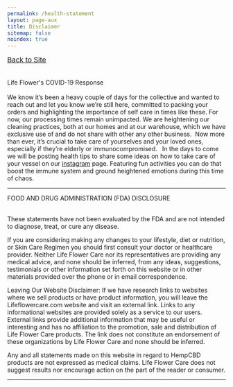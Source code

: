 ```yaml
---
permalink: /health-statement
layout: page-aux
title: Disclaimer
sitemap: false
noindex: true
---
```



<div class="disclaimer__body">

<a href="../" style="font-size:16px;">Back to Site</a>
<br><br><br>
Life Flower's COVID-19 Response
<br><br>
We know it’s been a heavy couple of days for the collective and wanted to reach out and let you know we’re still here, committed to packing your orders and highlighting the importance of self care in times like these. For now, our processing times remain unimpacted. We are heightening our cleaning practices, both at our homes and at our warehouse, which we have exclusive use of and do not share with other any other business. 
⁣
Now more than ever, it’s crucial to take care of yourselves and your loved ones, especially if they’re elderly or immunocompromised. ⁣
⁣
In the days to come we will be posting health tips to share some ideas on how to take care of your vessel on our <a href="https://instagram.com/lifeflowercare/">instagram</a> page. Featuring fun activities you can do that boost the immune system and ground heightened emotions during this time of chaos. 


</div>

---

<div class="disclaimer__body">

FOOD AND DRUG ADMINISTRATION (FDA) DISCLOSURE
<br><br>

These statements have not been evaluated by the FDA and are not intended to diagnose, treat, or cure any disease.

If you are considering making any changes to your lifestyle, diet or nutrition, or Skin Care Regimen you should first consult your doctor or healthcare provider. Neither Life Flower Care nor its representatives are providing any medical advice, and none should be inferred, from any ideas, suggestions, testimonials or other information set forth on this website or in other materials provided over the phone or in email correspondence.

Leaving Our Website Disclaimer: If we have research links to websites where we sell products or have product information, you will leave the Lifeflowercare.com website and visit an external link. Links to any informational websites are provided solely as a service to our users. External links provide additional information that may be useful or interesting and has no affiliation to the promotion, sale and distribution of Life Flower Care products. The link does not constitute an endorsement of these organizations by Life Flower Care and none should be inferred.

Any and all statements made on this website in regard to HempCBD products are not expressed as medical claims. Life Flower Care does not suggest results nor encourage action on the part of the reader or consumer.

</div>

---
